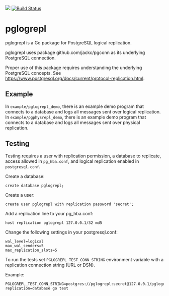 [![](https://godoc.org/github.com/jackc/pglogrepl?status.svg)](https://godoc.org/github.com/jackc/pglogrepl)
[![Build Status](https://travis-ci.org/jackc/pglogrepl.svg)](https://travis-ci.org/jackc/pglogrepl)

# pglogrepl

pglogrepl is a Go package for PostgreSQL logical replication.

pglogrepl uses package github.com/jackc/pgconn as its underlying PostgreSQL connection.

Proper use of this package requires understanding the underlying PostgreSQL concepts. See
https://www.postgresql.org/docs/current/protocol-replication.html.

## Example

In `example/pglogrepl_demo`, there is an example demo program that connects to a database and logs all messages sent over logical replication.
In `example/pgphysrepl_demo`, there is an example demo program that connects to a database and logs all messages sent over physical replication.

## Testing

Testing requires a user with replication permission, a database to replicate, access allowed in `pg_hba.conf`, and
logical replication enabled in `postgresql.conf`.

Create a database:

```
create database pglogrepl;
```

Create a user:

```
create user pglogrepl with replication password 'secret';
```

Add a replication line to your pg_hba.conf:

```
host replication pglogrepl 127.0.0.1/32 md5
```

Change the following settings in your postgresql.conf:

```
wal_level=logical
max_wal_senders=5
max_replication_slots=5
```

To run the tests set `PGLOGREPL_TEST_CONN_STRING` environment variable with a replication connection string (URL or DSN).

Example:

```
PGLOGREPL_TEST_CONN_STRING=postgres://pglogrepl:secret@127.0.0.1/pglogrepl?replication=database go test
```
